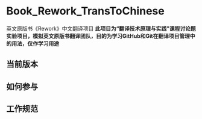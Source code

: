 # Book_Rework_TransToChinese
英文原版书《Rework》中文翻译项目
**此项目为“翻译技术原理与实践”课程讨论题实验项目，模拟英文原版书翻译团队，目的为学习GitHub和Git在翻译项目管理中的用法，仅作学习用途**

## 当前版本

## 如何参与

## 工作规范

